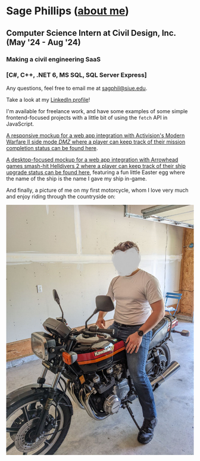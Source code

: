 # Sage Phillips ([about me](./about.md))
## Computer Science Intern at Civil Design, Inc. (May '24 - Aug '24)
### Making a civil engineering SaaS
### [C#, C++, .NET 6, MS SQL, SQL Server Express]

Any questions, feel free to email me at [sagphil@siue.edu](mailto:sagphil@siue.edu).

Take a look at my <a href="https://www.linkedin.com/in/sagephillips/" target="_blank">LinkedIn profile</a>!

I'm available for freelance work, and have some examples of some simple frontend-focused projects with a little bit of using the `fetch` API in JavaScript.

<a href="https://sphills.github.io/dmz_missions/" target="_blank">A responsive mockup for a web app integration with Activision's Modern Warfare II side mode *DMZ* where a player can keep track of their mission completion status can be found here</a>.

<a href="https://sphills.github.io/helldivers_2/" target="_blank">A desktop-focused mockup for a web app integration with Arrowhead games smash-hit Helldivers 2 where a player can keep track of their ship upgrade status can be found here</a>, featuring a fun little Easter egg where the name of the ship is the name I gave my ship in-game.

And finally, a picture of me on my first motorcycle, whom I love very much and enjoy riding through the countryside on:

![My 1984 KZ700](/KZ700.png "1984 KZ700 with anonymous rider")
